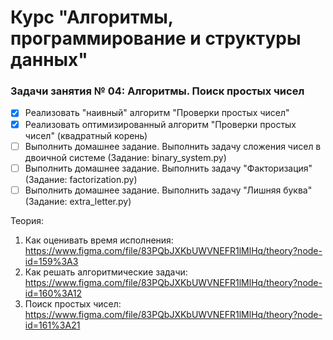 # Курс "Алгоритмы, программирование и структуры данных"

### Задачи занятия № 04: Алгоритмы. Поиск простых чисел

- [X] Реализовать "наивный" алгоритм "Проверки простых чисел"
- [X] Реализовать оптимизированный алгоритм "Проверки простых чисел" (квадратный корень)
- [ ] Выполнить домашнее задание. Выполнить задачу сложения чисел в двоичной системе (Задание: binary_system.py)
- [ ] Выполнить домашнее задание. Выполнить задачу "Факторизация" (Задание: factorization.py)
- [ ] Выполнить домашнее задание. Выполнить задачу "Лишняя буква" (Задание: extra_letter.py)

Теория: 
1. Как оценивать время исполнения: https://www.figma.com/file/83PQbJXKbUWVNEFR1lMlHq/theory?node-id=159%3A3
2. Как решать алгоритмические задачи: https://www.figma.com/file/83PQbJXKbUWVNEFR1lMlHq/theory?node-id=160%3A12
3. Поиск простых чисел: https://www.figma.com/file/83PQbJXKbUWVNEFR1lMlHq/theory?node-id=161%3A21